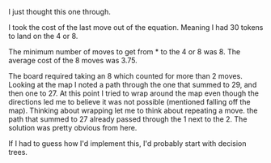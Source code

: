 I just thought this one through.

I took the cost of the last move out of the equation. Meaning I had 30 tokens to land on the 4 or 8.

The minimum number of moves to get from * to the 4 or 8 was 8.  The average cost of the 8 moves was 3.75.

The board required taking an 8 which counted for more than 2 moves. Looking at the map I noted a path through the one that summed to 29, and then one to 27.  At this point I tried to wrap around the map even though the directions led me to believe it was not possible (mentioned falling off the map).  Thinking about wrapping let me to think about repeating a move.  the path that summed to 27 already passed through the 1 next to the 2.  The solution was pretty obvious from here.

If I had to guess how I'd implement this, I'd probably start with decision trees.